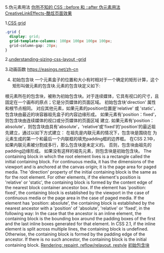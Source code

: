 

5.伪元素用法
[你所不知的 CSS ::before 和 ::after 伪元素用法](https://www.cnblogs.com/yuqingfamily/p/5928874.html)
[CreativeLinkEffects-酷炫页面效果](https://tympanus.net/Development/CreativeLinkEffects/#cl-effect-2)

1.[CSS grid](https://www.smashingmagazine.com/2018/05/future-of-web-design/)
```css
.grid {
  display: grid;
  grid-template-columns: 100px 100px 100px 100px;
  grid-column-gap: 20px;
}
```
2.[understanding-sizing-css-layout -grid](https://www.smashingmagazine.com/2018/01/understanding-sizing-css-layout/)

3.动画函数
https://easings.net/zh-cn

4. 初始包含块
  一个元素盒子的位置和大小有时相对于一个确定的矩形计算，这个矩形叫做元素的包含块.元素的包含块定义如下:

  根元素所在的包含块，被称为初始包含块。对于连续媒体，它具有视口的尺寸，且固定在一个画布的原点；它是分页媒体的页面区域。 初始包含块'direction' 属性和根节点相同。
  对应其他元素，如果元素的position位置是'relative' 或 'static'，包含块由最近的块容器祖先盒子的内容边缘形成。
  如果元素有'position：fixed'，则包含块由连续媒体的视口或分页媒体的页面区域 建立.
  如果元素有'position：absolute'，则包含块由具有'absolute'，'relative'或'fixed'的'position'的最近祖先建立，通过以如下方式建立：
    在祖先是内联元素的情况下，包含块是围绕在 为元素生成的第一个和最后一个内联框的填充padding框的边界框。 在CSS 2.1中，如果内联元素被分割成多行，那么包含块是未定义的。
    否则，包含块由祖先的padding边缘形成。
  如果没有这样的祖先元素，则包含块是初始包含块。
The containing block in which the root element lives is a rectangle called the initial containing block. For continuous media, it has the dimensions of the viewport and is anchored at the canvas origin; it is the page area for paged media. The 'direction' property of the initial containing block is the same as for the root element.
For other elements, if the element's position is 'relative' or 'static', the containing block is formed by the content edge of the nearest block container ancestor box.
If the element has 'position: fixed', the containing block is established by the viewport in the case of continuous media or the page area in the case of paged media.
If the element has 'position: absolute', the containing block is established by the nearest ancestor with a 'position' of 'absolute', 'relative' or 'fixed', in the following way:
In the case that the ancestor is an inline element, the containing block is the bounding box around the padding boxes of the first and the last inline boxes generated for that element. In CSS 2.1, if the inline element is split across multiple lines, the containing block is undefined.
Otherwise, the containing block is formed by the padding edge of the ancestor.
If there is no such ancestor, the containing block is the initial containing block.
[Rendering: repaint, reflow/relayout, restyle](http://www.phpied.com/rendering-repaint-reflowrelayout-restyle/)
[初始包含块](https://www.w3.org/TR/CSS21/visudet.html#containing-block-details)
